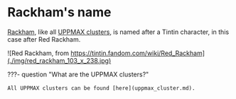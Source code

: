 # Rackham's name

[Rackham](rackham.md), like all [UPPMAX clusters](uppmax_cluster.md),
is named after a Tintin character,
in this case after Red Rackham.

![Red Rackham, from https://tintin.fandom.com/wiki/Red_Rackham](./img/red_rackham_103_x_238.jpg)

???- question "What are the UPPMAX clusters?"

    All UPPMAX clusters can be found [here](uppmax_cluster.md).
